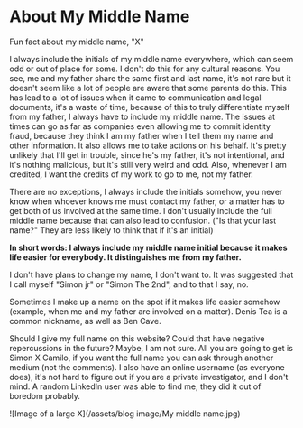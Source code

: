 # About My Middle Name

Fun fact about my middle name, "X"

I always include the initials of my middle name everywhere, which can seem odd or out of place for some. I don't do this for any cultural reasons. You see, me and my father share the same first and last name, it's not rare but it doesn't seem like a lot of people are aware that some parents do this. This has lead to a lot of issues when it came to communication and legal documents, it's a waste of time, because of this to truly differentiate myself from my father, I always have to include my middle name. The issues at times can go as far as companies even allowing me to commit identity fraud, because they think I am my father when I tell them my name and other information. It also allows me to take actions on his behalf. It's pretty unlikely that I'll get in trouble, since he's my father, it's not intentional, and it's nothing malicious, but it's still very weird and odd.
Also, whenever I am credited, I want the credits of my work to go to me, not my father.

There are no exceptions, I always include the initials somehow, you never know when whoever knows me must contact my father, or a matter has to get both of us involved at the same time. I don't usually include the full middle name because that can also lead to confusion. ("Is that your last name?" They are less likely to think that if it's an initial)

**In short words: I always include my middle name initial because it makes life easier for everybody. It distinguishes me from my father.**

I don't have plans to change my name, I don't want to. It was suggested that I call myself "Simon jr" or "Simon The 2nd", and to that I say, no.

Sometimes I make up a name on the spot if it makes life easier somehow (example, when me and my father are involved on a matter). Denis Tea is a common nickname, as well as Ben Cave.

Should I give my full name on this website? Could that have negative repercussions in the future? Maybe, I am not sure. All you are going to get is Simon X Camilo, if you want the full name you can ask through another medium (not the comments). I also have an online username (as everyone does), it's not hard to figure out if you are a private investigator, and I don't mind. A random LinkedIn user was able to find me, they did it out of boredom probably.

![Image of a large X](/assets/blog image/My middle name.jpg)

